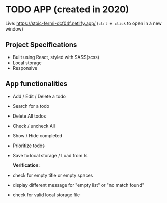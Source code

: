 # TODO APP (created in 2020)

Live: https://stoic-fermi-dcf04f.netlify.app/ (<code>ctrl + click</code> to open in a new window)

## Project Specifications

- Built using React, styled with SASS(scss)
- Local storage
- Responsive

## App functionalities

- Add / Edit / Delete a todo
- Search for a todo
- Delete All todos
- Check / uncheck All
- Show / Hide completed
- Prioritize todos 
- Save to local storage / Load from ls

  **Verification:**
- check for empty title or empty spaces
- display different message for "empty list" or "no match found"
- check for valid local storage file
